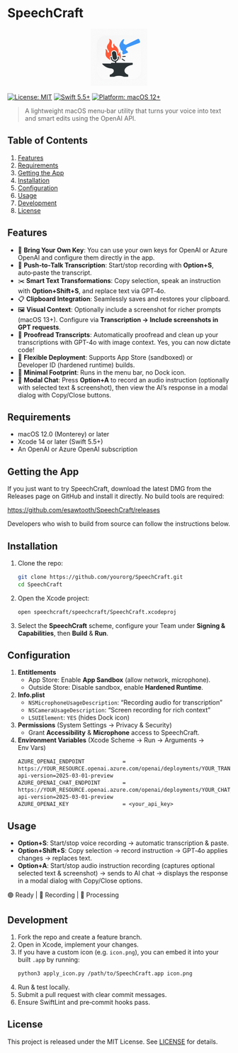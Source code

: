 # SpeechCraft

<p align="center">
  <img src="icon.png" alt="SpeechCraft Icon" width="128" height="128" />
</p>

[![License: MIT](https://img.shields.io/badge/License-MIT-blue.svg)](LICENSE) [![Swift 5.5+](https://img.shields.io/badge/Swift-5.5%2B-orange.svg)](https://swift.org) [![Platform: macOS 12+](https://img.shields.io/badge/macOS-12%2B-lightgrey.svg)](https://www.apple.com/macos)

> A lightweight macOS menu‑bar utility that turns your voice into text and smart edits using the OpenAI API.

## Table of Contents
1. [Features](#features)
2. [Requirements](#requirements)
3. [Getting the App](#getting-the-app)
4. [Installation](#installation)
5. [Configuration](#configuration)
6. [Usage](#usage)
7. [Development](#development)
8. [License](#license)

## Features
- 🔑 **Bring Your Own Key**: You can use your own keys for OpenAI or Azure OpenAI and configure them directly in the app.
- 🎤 **Push‑to‑Talk Transcription**: Start/stop recording with **Option+S**, auto‑paste the transcript.
- ✂️ **Smart Text Transformations**: Copy selection, speak an instruction with **Option+Shift+S**, and replace text via GPT‑4o.
- 📋 **Clipboard Integration**: Seamlessly saves and restores your clipboard.
- 🖼️ **Visual Context**: Optionally include a screenshot for richer prompts (macOS 13+).
  Configure via **Transcription → Include screenshots in GPT requests**.
- 📝 **Proofread Transcripts**: Automatically proofread and clean up your transcriptions with GPT-4o with image context. Yes, you can now dictate code!
- 🔐 **Flexible Deployment**: Supports App Store (sandboxed) or Developer ID (hardened runtime) builds.
- 🚀 **Minimal Footprint**: Runs in the menu bar, no Dock icon.
- 💬 **Modal Chat**: Press **Option+A** to record an audio instruction (optionally with selected text & screenshot), then view the AI’s response in a modal dialog with Copy/Close buttons.

## Requirements
- macOS 12.0 (Monterey) or later
- Xcode 14 or later (Swift 5.5+)
- An OpenAI or Azure OpenAI subscription

## Getting the App

If you just want to try SpeechCraft, download the latest DMG from the Releases page on GitHub and install it directly. No build tools are required:

https://github.com/esawtooth/SpeechCraft/releases

Developers who wish to build from source can follow the instructions below.

## Installation
1. Clone the repo:
   ```bash
   git clone https://github.com/yourorg/SpeechCraft.git
   cd SpeechCraft
   ```
2. Open the Xcode project:
   ```bash
   open speechcraft/speechcraft/SpeechCraft.xcodeproj
   ```
3. Select the **SpeechCraft** scheme, configure your Team under **Signing & Capabilities**, then **Build** & **Run**.

## Configuration
1. **Entitlements**
   - App Store: Enable **App Sandbox** (allow network, microphone).
   - Outside Store: Disable sandbox, enable **Hardened Runtime**.
2. **Info.plist**
   - `NSMicrophoneUsageDescription`: “Recording audio for transcription”
   - `NSCameraUsageDescription`: “Screen recording for rich context”
   - `LSUIElement`: `YES` (hides Dock icon)
3. **Permissions** (System Settings → Privacy & Security)
   - Grant **Accessibility** & **Microphone** access to SpeechCraft.
4. **Environment Variables** (Xcode Scheme → Run → Arguments → Env Vars)
   ```text
   AZURE_OPENAI_ENDPOINT            = https://YOUR_RESOURCE.openai.azure.com/openai/deployments/YOUR_TRANSCRIBE_DEPLOYMENT/audio/transcriptions?api-version=2025-03-01-preview
   AZURE_OPENAI_CHAT_ENDPOINT       = https://YOUR_RESOURCE.openai.azure.com/openai/deployments/YOUR_CHAT_DEPLOYMENT/chat/completions?api-version=2025-03-01-preview
   AZURE_OPENAI_KEY                 = <your_api_key>
   ```

## Usage
- **Option+S**: Start/stop voice recording → automatic transcription & paste.
- **Option+Shift+S**: Copy selection → record instruction → GPT‑4o applies changes → replaces text.
- **Option+A**: Start/stop audio instruction recording (captures optional selected text & screenshot) → sends to AI chat → displays the response in a modal dialog with Copy/Close options.

🟢 Ready | 🔴 Recording | 🔵 Processing

## Development
1. Fork the repo and create a feature branch.
2. Open in Xcode, implement your changes.
3. If you have a custom icon (e.g. `icon.png`), you can embed it into your built `.app` by running:
   ```bash
   python3 apply_icon.py /path/to/SpeechCraft.app icon.png
   ```
4. Run & test locally.
5. Submit a pull request with clear commit messages.
6. Ensure SwiftLint and pre‑commit hooks pass.

## License
This project is released under the MIT License. See [LICENSE](LICENSE) for details.
